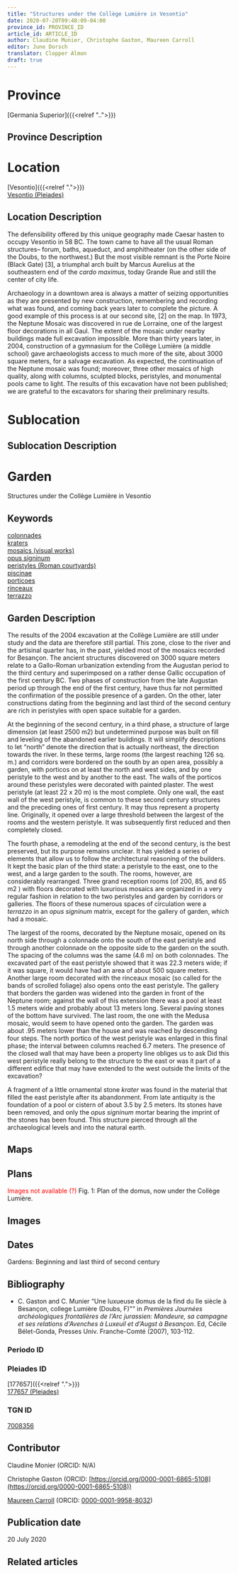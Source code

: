 ```yaml
---
title: "Structures under the Collège Lumière in Vesontio"
date: 2020-07-20T09:48:09-04:00
province_id: PROVINCE_ID
article_id: ARTICLE_ID
author: Claudine Munier, Christophe Gaston, Maureen Carroll
editor: June Dorsch
translator: Clopper Almon
draft: true
---
```


# Province

[Germania Superior]({{<relref "..">}})  

## Province Description

<!-- DESCRIPTION -->


# Location

[Vesontio]({{<relref ".">}}) \
[Vesontio (Pleiades)](https\://pleiades.stoa.org/places/177657)

## Location Description

The defensibility offered by this unique geography made Caesar hasten to occupy Vesontio in 58 BC. The town came to have all the usual Roman structures– forum, baths, aqueduct, and amphitheater (on the other side of the Doubs, to the northwest.) But the most visible remnant is the Porte Noire (Black Gate) [3], a triumphal arch built by Marcus Aurelius at the southeastern end of the *cardo maximus*, today Grande Rue and still the center of city life.

Archaeology in a downtown area is always a matter of seizing opportunities as they are presented by new construction, remembering and recording what was found, and coming back years later to complete the picture. A good example of this process is at our second site, [2] on the map. In 1973, the Neptune Mosaic was discovered in rue de Lorraine, one of the largest floor decorations in all Gaul. The extent of the mosaic under nearby buildings made full excavation impossible. More than thirty years later, in 2004, construction of a gymnasium for the Collège Lumière (a middle school) gave archaeologists access to much more of the site, about 3000 square meters, for a salvage excavation. As expected, the continuation of the Neptune mosaic was found; moreover, three other mosaics of high quality, along with columns, sculpted blocks, peristyles, and monumental pools came to light. The results of this excavation have not been published; we are grateful to the excavators for sharing their preliminary results.

# Sublocation

<!--
[AREA WITHIN LOCATION, LIKE “PALATINE HILL”](GEOREFERENCE LINK)
A sublocation is any area larger than an individual garden, but located within a location. I would always try to include a link to a controlled vocabulary here if possible. This ID may well be different from the Garden ID, e.g., Pompeii versus a Garden in one of the houses which has its own Pleiades ID.
-->

## Sublocation Description

<!-- DESCRIPTION -->

# Garden

Structures under the Collège Lumière in Vesontio


## Keywords

[colonnades](http://vocab.getty.edu/page/aat/300002613)  
[kraters](http://vocab.getty.edu/page/aat/300198855)  
[mosaics (visual works)](http://vocab.getty.edu/page/aat/300015342)  
[opus signinum](http://vocab.getty.edu/page/aat/300379969)  
[peristyles (Roman courtyards)](http://vocab.getty.edu/page/aat/300080971)  
[piscinae](http://vocab.getty.edu/page/aat/300375619)  
[porticoes](http://vocab.getty.edu/page/aat/300004145)  
[rinceaux](http://vocab.getty.edu/page/aat/300165495)  
[terrazzo](http://vocab.getty.edu/page/aat/300011696)  

## Garden Description

The results of the 2004 excavation at the Collège Lumière are still under study and the data are therefore still partial. This zone, close to the river and the artisinal quarter has, in the past, yielded most of the mosaics recorded for Besançon. The ancient structures discovered on 3000 square meters relate to a Gallo-Roman urbanization extending from the Augustan period to the third century and superimposed on a rather dense Gallic occupation of the first century BC. Two phases of construction from the late Augustan period up through the end of the first century, have thus far not permitted the confirmation of the possible presence of a garden. On the other, later constructions dating from the beginning and last third of the second century are rich in peristyles with open space suitable for a garden.

At the beginning of the second century, in a third phase, a structure of large dimension (at least 2500 m2) but undetermined purpose was built on fill and leveling of the abandoned earlier buildings. It will simplify descriptions to let “north” denote the direction that is actually northeast, the direction towards the river. In these terms, large rooms (the largest reaching 126 sq. m.) and corridors were bordered on the south by an open area, possibly a garden, with porticos on at least the north and west sides, and by one peristyle to the west and by another to the east. The walls of the porticos around these peristyles were decorated with painted plaster. The west peristyle (at least 22 x 20 m) is the most complete. Only one wall, the east wall of the west peristyle, is common to these second century structures and the preceding ones of first century. It may thus represent a property line. Originally, it opened over a large threshold between the largest of the rooms and the western peristyle. It was subsequently first reduced and then completely closed.

The fourth phase, a remodeling at the end of the second century, is the best preserved, but its purpose remains unclear. It has yielded a series of elements that allow us to follow the architectural reasoning of the builders. It kept the basic plan of the third state: a peristyle to the east, one to the west, and a large garden to the south. The rooms, however, are considerably rearranged. Three grand reception rooms (of 200, 85, and 65 m2 ) with floors decorated with luxurious mosaics are organized in a very regular fashion in relation to the two peristyles and garden by corridors or galleries. The floors of these numerous spaces of circulation were a *terrazzo* in an *opus signinum* matrix, except for the gallery of garden, which had a mosaic.

The largest of the rooms, decorated by the Neptune mosaic, opened on its north side through a colonnade onto the south of the east peristyle and through another colonnade on the opposite side to the garden on the south. The spacing of the columns was the same (4.6 m) on both colonnades. The excavated part of the east peristyle showed that it was 22.3 meters wide; if it was square, it would have had an area of about 500 square meters. Another large room decorated with the rinceaux mosaic (so called for the bands of scrolled foliage) also opens onto the east peristyle. The gallery that borders the garden was widened into the garden in front of the Neptune room; against the wall of this extension there was a pool at least 1.5 meters wide and probably about 13 meters long. Several paving stones of the bottom have survived. The last room, the one with the Medusa mosaic, would seem to have opened onto the garden. The garden was about .95 meters lower than the house and was reached by descending four steps. The north portico of the west peristyle was enlarged in this final phase; the interval between columns reached 6.7 meters. The presence of the closed wall that may have been a property line obliges us to ask Did this west peristyle really belong to the structure to the east or was it part of a different edifice that may have extended to the west outside the limits of the excavation?

A fragment of a little ornamental stone *krater* was found in the material that filled the east peristyle after its abandonment. From late antiquity is the foundation of a pool or cistern of about 3.5 by 2.5 meters. Its stones have been removed, and only the *opus signinum* mortar bearing the imprint of the stones has been found. This structure pierced through all the archaeological levels and into the natural earth.

## Maps

<!--
{{< figure src="../../images/image_name.ext" alt="alt_text" title="CAPTION" >}}
-->

## Plans

<span style="color:red"> Images not available (?) </span>
Fig. 1: Plan of the domus, now under the Collège Lumière.

## Images

<!--
{{< figure src="../../images/image_name.ext" alt="alt_text" title="CAPTION" >}}
-->

## Dates

Gardens: Beginning and last third of second century

## Bibliography

* C. Gaston and C. Munier “Une luxueuse domus de la find du IIe siècle à Besançon, college Lumière (Doubs, F)"" in *Premières Journées archéologiques frontalières de l'Arc jurassien: Mandeure, sa campagne et ses relations d'Avenches à Luxeuil et d'Augst à Besançon*. Ed, Cécile Bélet-Gonda, Presses Univ. Franche-Comté (2007), 103-112.

### Periodo ID

<!-- [PERIODO_ID](https://pleiades.stoa.org/places/PLEIADES_ID) -->

### Pleiades ID

[177657]({{<relref ".">}}) \
[177657 (Pleiades)](https\://pleiades.stoa.org/places/177657)

### TGN ID

[7008356](http://vocab.getty.edu/page/tgn/7008356)

## Contributor

Claudine Monier (ORCID: N/A)

Christophe Gaston (ORCID: [https://orcid.org/0000-0001-6865-5108](https://orcid.org/0000-0001-6865-5108))

[Maureen Carroll](https://www.sheffield.ac.uk/archaeology/our-people/academic-staff/maureen-carroll) (ORCID: [0000-0001-9958-8032](https://orcid.org/0000-0001-9958-8032))

## Publication date

20 July 2020

## Related articles

<!-- Links to other related articles. Leave blank for now -->
